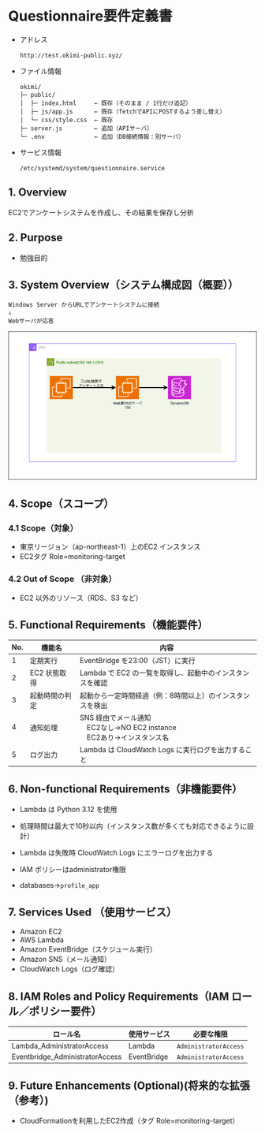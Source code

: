 # Questionnaire要件定義書

- アドレス
  ```
  http://test.okimi-public.xyz/
  ```
- ファイル情報
  ```
  okimi/
  ├─ public/
  │  ├─ index.html     ← 既存（そのまま / 1行だけ追記）
  │  ├─ js/app.js      ← 既存（fetchでAPIにPOSTするよう差し替え）
  │  └─ css/style.css  ← 既存
  ├─ server.js         ← 追加（APIサーバ）
  └─ .env              ← 追加（DB接続情報：別サーバ）
  ```
- サービス情報
  ```
  /etc/systemd/system/questionnaire.service
  ```
## 1. Overview
EC2でアンケートシステムを作成し、その結果を保存し分析

## 2. Purpose
- 勉強目的

## 3. System Overview（システム構成図（概要））
```
Windows Server からURLでアンケートシステムに接続
↓
Webサーバが応答
```
![画像](https://github.com/okimindan/questionnaire/blob/main/questionnaire.drawio.png)
## 4. Scope（スコープ）

### 4.1 Scope（対象）
- 東京リージョン（ap-northeast-1）上のEC2 インスタンス
- EC2タグ Role=monitoring-target

### 4.2 Out of Scope （非対象）
- EC2 以外のリソース（RDS、S3 など）

## 5. 	Functional Requirements（機能要件）

| No. | 機能名 | 内容 |
|-----|--------|------|
| 1   | 定期実行 | EventBridge を23:00（JST）に実行 |
| 2   | EC2 状態取得 | Lambda で EC2 の一覧を取得し、起動中のインスタンスを確認 |
| 3   | 起動時間の判定 | 起動から一定時間経過（例：8時間以上）のインスタンスを検出 |
| 4   | 通知処理 | SNS 経由でメール通知<br>　EC2なし→NO EC2 instance<br>　EC2あり→インスタンス名 |
| 5   | ログ出力 | Lambda は CloudWatch Logs に実行ログを出力すること |

## 6. Non-functional Requirements（非機能要件）

- Lambda は Python 3.12 を使用
- 処理時間は最大で10秒以内（インスタンス数が多くても対応できるように設計）
- Lambda は失敗時 CloudWatch Logs にエラーログを出力する
- IAM ポリシーはadministrator権限

- databases→`profile_app `

## 7. Services Used （使用サービス）

- Amazon EC2
- AWS Lambda
- Amazon EventBridge（スケジュール実行）
- Amazon SNS（メール通知）
- CloudWatch Logs（ログ確認）

## 8. IAM Roles and Policy Requirements（IAM ロール／ポリシー要件）

| ロール名 | 使用サービス | 必要な権限 |
|----------|--------------|------------|
| Lambda_AdministratorAccess | Lambda | `AdministratorAccess` |
| Eventbridge_AdministratorAccess | EventBridge | `AdministratorAccess` |



## 9. Future Enhancements (Optional)(将来的な拡張（参考）)

- CloudFormationを利用したEC2作成（タグ Role=monitoring-target）




